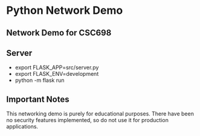 # Python Network Demo
## Network Demo for CSC698

## Server

* export FLASK_APP=src/server.py
* export FLASK_ENV=development
* python -m flask run

## Important Notes

This networking demo is purely for educational purposes. There have been no security features implemented, so do not use it for production applications.
